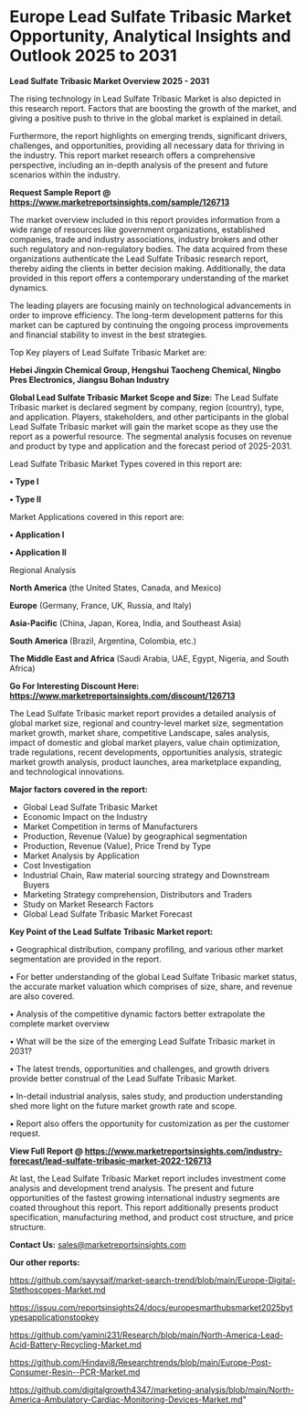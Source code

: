 # Europe Lead Sulfate Tribasic Market Opportunity, Analytical Insights and Outlook 2025 to 2031

<Strong> Lead Sulfate Tribasic Market Overview 2025 - 2031</strong>

The rising technology in Lead Sulfate Tribasic Market is also depicted in this research report. Factors that are boosting the growth of the market, and giving a positive push to thrive in the global market is explained in detail.

Furthermore, the report highlights on emerging trends, significant drivers, challenges, and opportunities, providing all necessary data for thriving in the industry. This report market research offers a comprehensive perspective, including an in-depth analysis of the present and future scenarios within the industry.

<strong>Request Sample Report @ <a href=https://www.marketreportsinsights.com/sample/126713>https://www.marketreportsinsights.com/sample/126713</a></strong>

The market overview included in this report provides information from a wide range of resources like government organizations, established companies, trade and industry associations, industry brokers and other such regulatory and non-regulatory bodies. The data acquired from these organizations authenticate the Lead Sulfate Tribasic research report, thereby aiding the clients in better decision making. Additionally, the data provided in this report offers a contemporary understanding of the market dynamics.

The leading players are focusing mainly on technological advancements in order to improve efficiency. The long-term development patterns for this market can be captured by continuing the ongoing process improvements and financial stability to invest in the best strategies.

Top Key players of Lead Sulfate Tribasic Market are:

<strong>Hebei Jingxin Chemical Group, Hengshui Taocheng Chemical, Ningbo Pres Electronics, Jiangsu Bohan Industry</strong>

<strong><b>Global Lead Sulfate Tribasic Market Scope and Size:</b></strong>
The Lead Sulfate Tribasic market is declared segment by company, region (country), type, and application. Players, stakeholders, and other participants in the global Lead Sulfate Tribasic market will gain the market scope as they use the report as a powerful resource. The segmental analysis focuses on revenue and product by type and application and the forecast period of 2025-2031.

Lead Sulfate Tribasic Market Types covered in this report are:

<strong>• Type I

• Type II</strong>

Market Applications covered in this report are:

<strong>• Application I

• Application II</strong> 

Regional Analysis

<strong>North America</strong> (the United States, Canada, and Mexico)

<strong>Europe</strong> (Germany, France, UK, Russia, and Italy)

<strong>Asia-Pacific</strong> (China, Japan, Korea, India, and Southeast Asia)

<strong>South America</strong> (Brazil, Argentina, Colombia, etc.)

<strong>The Middle East and Africa</strong> (Saudi Arabia, UAE, Egypt, Nigeria, and South Africa)

<strong>Go For Interesting Discount Here: <a href=https://www.marketreportsinsights.com/discount/126713>https://www.marketreportsinsights.com/discount/126713</a></strong>

The Lead Sulfate Tribasic market report provides a detailed analysis of global market size, regional and country-level market size, segmentation market growth, market share, competitive Landscape, sales analysis, impact of domestic and global market players, value chain optimization, trade regulations, recent developments, opportunities analysis, strategic market growth analysis, product launches, area marketplace expanding, and technological innovations.

<strong><b>Major factors covered in the report:</b></strong>
<ul>
  <li>Global Lead Sulfate Tribasic Market </li>
  <li>Economic Impact on the Industry</li>
  <li>Market Competition in terms of Manufacturers</li>
  <li>Production, Revenue (Value) by geographical segmentation</li>
  <li>Production, Revenue (Value), Price Trend by Type</li>
  <li>Market Analysis by Application</li>
  <li>Cost Investigation</li>
  <li>Industrial Chain, Raw material sourcing strategy and Downstream Buyers</li>
  <li>Marketing Strategy comprehension, Distributors and Traders</li>
  <li>Study on Market Research Factors</li>
  <li>Global Lead Sulfate Tribasic Market Forecast</li>
</ul>

<strong><b>Key Point of the Lead Sulfate Tribasic Market report:</b></strong>

• Geographical distribution, company profiling, and various other market segmentation are provided in the report.

• For better understanding of the global Lead Sulfate Tribasic market status, the accurate market valuation which comprises of size, share, and revenue are also covered.

• Analysis of the competitive dynamic factors better extrapolate the complete market overview

• What will be the size of the emerging Lead Sulfate Tribasic market in 2031?

• The latest trends, opportunities and challenges, and growth drivers provide better construal of the Lead Sulfate Tribasic Market.

• In-detail industrial analysis, sales study, and production understanding shed more light on the future market growth rate and scope.

• Report also offers the opportunity for customization as per the customer request.

<strong><b>View Full Report @ <a href=https://www.marketreportsinsights.com/industry-forecast/lead-sulfate-tribasic-market-2022-126713>https://www.marketreportsinsights.com/industry-forecast/lead-sulfate-tribasic-market-2022-126713</a></b></strong>


At last, the Lead Sulfate Tribasic Market report includes investment come analysis and development trend analysis. The present and future opportunities of the fastest growing international industry segments are coated throughout this report. This report additionally presents product specification, manufacturing method, and product cost structure, and price structure.

<strong>Contact Us:</strong>
sales@marketreportsinsights.com

<strong>Our other reports:</strong>

<a href=https://github.com/sayysaif/market-search-trend/blob/main/Europe-Digital-Stethoscopes-Market.md>https://github.com/sayysaif/market-search-trend/blob/main/Europe-Digital-Stethoscopes-Market.md</a>

<a href=https://issuu.com/reportsinsights24/docs/europesmarthubsmarket2025bytypesapplicationstopkey>https://issuu.com/reportsinsights24/docs/europesmarthubsmarket2025bytypesapplicationstopkey</a>

<a href=https://github.com/yamini231/Research/blob/main/North-America-Lead-Acid-Battery-Recycling-Market.md>https://github.com/yamini231/Research/blob/main/North-America-Lead-Acid-Battery-Recycling-Market.md</a>

<a href=https://github.com/Hindavi8/Researchtrends/blob/main/Europe-Post-Consumer-Resin--PCR-Market.md>https://github.com/Hindavi8/Researchtrends/blob/main/Europe-Post-Consumer-Resin--PCR-Market.md</a>

<a href=https://github.com/digitalgrowth4347/marketing-analysis/blob/main/North-America-Ambulatory-Cardiac-Monitoring-Devices-Market.md>https://github.com/digitalgrowth4347/marketing-analysis/blob/main/North-America-Ambulatory-Cardiac-Monitoring-Devices-Market.md</a>"
